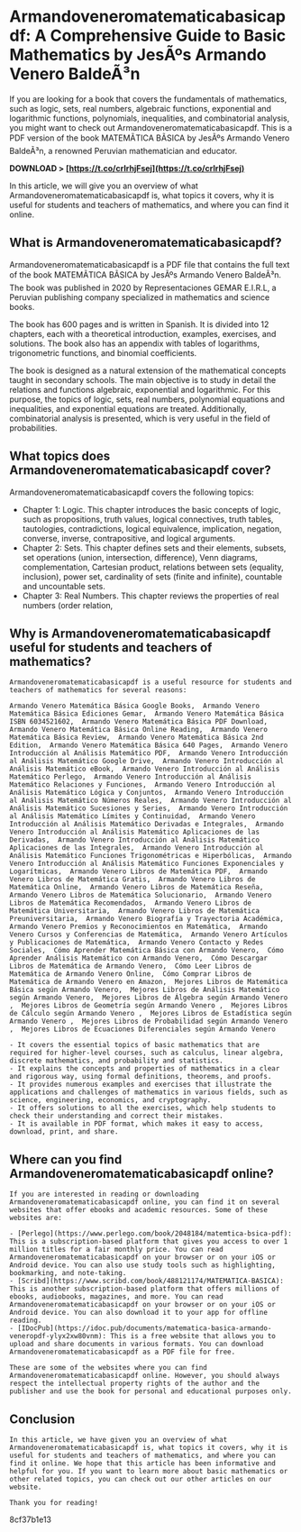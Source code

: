 # Armandoveneromatematicabasicapdf: A Comprehensive Guide to Basic Mathematics by JesÃºs Armando Venero BaldeÃ³n
  
If you are looking for a book that covers the fundamentals of mathematics, such as logic, sets, real numbers, algebraic functions, exponential and logarithmic functions, polynomials, inequalities, and combinatorial analysis, you might want to check out Armandoveneromatematicabasicapdf. This is a PDF version of the book MATEMÃTICA BÃSICA by JesÃºs Armando Venero BaldeÃ³n, a renowned Peruvian mathematician and educator.
 
**DOWNLOAD &gt; [https://t.co/crlrhjFsej](https://t.co/crlrhjFsej)**


  
In this article, we will give you an overview of what Armandoveneromatematicabasicapdf is, what topics it covers, why it is useful for students and teachers of mathematics, and where you can find it online.
  
## What is Armandoveneromatematicabasicapdf?
  
Armandoveneromatematicabasicapdf is a PDF file that contains the full text of the book MATEMÃTICA BÃSICA by JesÃºs Armando Venero BaldeÃ³n. The book was published in 2020 by Representaciones GEMAR E.I.R.L, a Peruvian publishing company specialized in mathematics and science books.
  
The book has 600 pages and is written in Spanish. It is divided into 12 chapters, each with a theoretical introduction, examples, exercises, and solutions. The book also has an appendix with tables of logarithms, trigonometric functions, and binomial coefficients.
  
The book is designed as a natural extension of the mathematical concepts taught in secondary schools. The main objective is to study in detail the relations and functions algebraic, exponential and logarithmic. For this purpose, the topics of logic, sets, real numbers, polynomial equations and inequalities, and exponential equations are treated. Additionally, combinatorial analysis is presented, which is very useful in the field of probabilities.
  
## What topics does Armandoveneromatematicabasicapdf cover?
  
Armandoveneromatematicabasicapdf covers the following topics:
  
- Chapter 1: Logic. This chapter introduces the basic concepts of logic, such as propositions, truth values, logical connectives, truth tables, tautologies, contradictions, logical equivalence, implication, negation, converse, inverse, contrapositive, and logical arguments.
- Chapter 2: Sets. This chapter defines sets and their elements, subsets, set operations (union, intersection, difference), Venn diagrams, complementation, Cartesian product, relations between sets (equality, inclusion), power set, cardinality of sets (finite and infinite), countable and uncountable sets.
- Chapter 3: Real Numbers. This chapter reviews the properties of real numbers (order relation,

## Why is Armandoveneromatematicabasicapdf useful for students and teachers of mathematics?

    Armandoveneromatematicabasicapdf is a useful resource for students and teachers of mathematics for several reasons:

    Armando Venero Matemática Básica Google Books,  Armando Venero Matemática Básica Ediciones Gemar,  Armando Venero Matemática Básica ISBN 6034521602,  Armando Venero Matemática Básica PDF Download,  Armando Venero Matemática Básica Online Reading,  Armando Venero Matemática Básica Review,  Armando Venero Matemática Básica 2nd Edition,  Armando Venero Matemática Básica 640 Pages,  Armando Venero Introducción al Análisis Matemático PDF,  Armando Venero Introducción al Análisis Matemático Google Drive,  Armando Venero Introducción al Análisis Matemático eBook,  Armando Venero Introducción al Análisis Matemático Perlego,  Armando Venero Introducción al Análisis Matemático Relaciones y Funciones,  Armando Venero Introducción al Análisis Matemático Lógica y Conjuntos,  Armando Venero Introducción al Análisis Matemático Números Reales,  Armando Venero Introducción al Análisis Matemático Sucesiones y Series,  Armando Venero Introducción al Análisis Matemático Límites y Continuidad,  Armando Venero Introducción al Análisis Matemático Derivadas e Integrales,  Armando Venero Introducción al Análisis Matemático Aplicaciones de las Derivadas,  Armando Venero Introducción al Análisis Matemático Aplicaciones de las Integrales,  Armando Venero Introducción al Análisis Matemático Funciones Trigonométricas e Hiperbólicas,  Armando Venero Introducción al Análisis Matemático Funciones Exponenciales y Logarítmicas,  Armando Venero Libros de Matemática PDF,  Armando Venero Libros de Matemática Gratis,  Armando Venero Libros de Matemática Online,  Armando Venero Libros de Matemática Reseña,  Armando Venero Libros de Matemática Solucionario,  Armando Venero Libros de Matemática Recomendados,  Armando Venero Libros de Matemática Universitaria,  Armando Venero Libros de Matemática Preuniversitaria,  Armando Venero Biografía y Trayectoria Académica,  Armando Venero Premios y Reconocimientos en Matemática,  Armando Venero Cursos y Conferencias de Matemática,  Armando Venero Artículos y Publicaciones de Matemática,  Armando Venero Contacto y Redes Sociales,  Cómo Aprender Matemática Básica con Armando Venero,  Cómo Aprender Análisis Matemático con Armando Venero,  Cómo Descargar Libros de Matemática de Armando Venero,  Cómo Leer Libros de Matemática de Armando Venero Online,  Cómo Comprar Libros de Matemática de Armando Venero en Amazon,  Mejores Libros de Matemática Básica según Armando Venero,  Mejores Libros de Análisis Matemático según Armando Venero,  Mejores Libros de Álgebra según Armando Venero ,  Mejores Libros de Geometría según Armando Venero ,  Mejores Libros de Cálculo según Armando Venero ,  Mejores Libros de Estadística según Armando Venero ,  Mejores Libros de Probabilidad según Armando Venero ,  Mejores Libros de Ecuaciones Diferenciales según Armando Venero

    - It covers the essential topics of basic mathematics that are required for higher-level courses, such as calculus, linear algebra, discrete mathematics, and probability and statistics.
    - It explains the concepts and properties of mathematics in a clear and rigorous way, using formal definitions, theorems, and proofs.
    - It provides numerous examples and exercises that illustrate the applications and challenges of mathematics in various fields, such as science, engineering, economics, and cryptography.
    - It offers solutions to all the exercises, which help students to check their understanding and correct their mistakes.
    - It is available in PDF format, which makes it easy to access, download, print, and share.

## Where can you find Armandoveneromatematicabasicapdf online?

    If you are interested in reading or downloading Armandoveneromatematicabasicapdf online, you can find it on several websites that offer ebooks and academic resources. Some of these websites are:

    - [Perlego](https://www.perlego.com/book/2048184/matemtica-bsica-pdf): This is a subscription-based platform that gives you access to over 1 million titles for a fair monthly price. You can read Armandoveneromatematicabasicapdf on your browser or on your iOS or Android device. You can also use study tools such as highlighting, bookmarking, and note-taking.
    - [Scribd](https://www.scribd.com/book/488121174/MATEMATICA-BASICA): This is another subscription-based platform that offers millions of ebooks, audiobooks, magazines, and more. You can read Armandoveneromatematicabasicapdf on your browser or on your iOS or Android device. You can also download it to your app for offline reading.
    - [IDocPub](https://idoc.pub/documents/matematica-basica-armando-veneropdf-ylyx2xw80vnm): This is a free website that allows you to upload and share documents in various formats. You can download Armandoveneromatematicabasicapdf as a PDF file for free.

    These are some of the websites where you can find Armandoveneromatematicabasicapdf online. However, you should always respect the intellectual property rights of the author and the publisher and use the book for personal and educational purposes only.

## Conclusion

    In this article, we have given you an overview of what Armandoveneromatematicabasicapdf is, what topics it covers, why it is useful for students and teachers of mathematics, and where you can find it online. We hope that this article has been informative and helpful for you. If you want to learn more about basic mathematics or other related topics, you can check out our other articles on our website.

    Thank you for reading!
 8cf37b1e13



